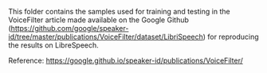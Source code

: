 This folder contains the samples used for training and testing in the VoiceFilter article made available on the Google Github (https://github.com/google/speaker-id/tree/master/publications/VoiceFilter/dataset/LibriSpeech) for reproducing the results on LibreSpeech.

Reference: https://google.github.io/speaker-id/publications/VoiceFilter/